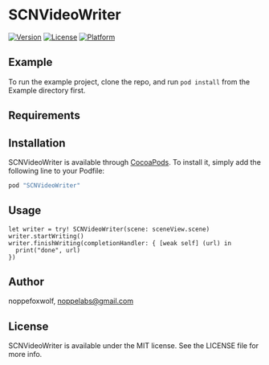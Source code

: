 # SCNVideoWriter

[![Version](https://img.shields.io/cocoapods/v/SCNVideoWriter.svg?style=flat)](http://cocoapods.org/pods/SCNVideoWriter)
[![License](https://img.shields.io/cocoapods/l/SCNVideoWriter.svg?style=flat)](http://cocoapods.org/pods/SCNVideoWriter)
[![Platform](https://img.shields.io/cocoapods/p/SCNVideoWriter.svg?style=flat)](http://cocoapods.org/pods/SCNVideoWriter)

## Example

To run the example project, clone the repo, and run `pod install` from the Example directory first.

## Requirements

## Installation

SCNVideoWriter is available through [CocoaPods](http://cocoapods.org). To install
it, simply add the following line to your Podfile:

```ruby
pod "SCNVideoWriter"
```

## Usage

```
let writer = try! SCNVideoWriter(scene: sceneView.scene)
writer.startWriting()
writer.finishWriting(completionHandler: { [weak self] (url) in
  print("done", url)
})
```

## Author

noppefoxwolf, noppelabs@gmail.com

## License

SCNVideoWriter is available under the MIT license. See the LICENSE file for more info.
